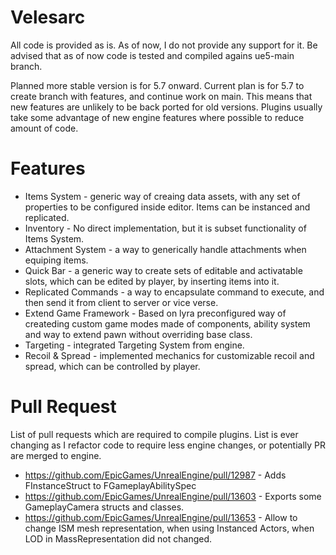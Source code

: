 # Velesarc

All code is provided as is. 
As of now, I do not provide any support for it.
Be advised that as of now code is tested and compiled agains ue5-main branch. 

Planned more stable version is for 5.7 onward. 
Current plan is for 5.7 to create branch with features, and continue work on main. This means that new features are unlikely to be back ported for old versions.
Plugins usually take some advantage of new engine features where possible to reduce amount of code.

# Features
* Items System - generic way of creaing data assets, with any set of properties to be configured inside editor. Items can be instanced and replicated.
* Inventory - No direct implementation, but it is subset functionality of Items System.
* Attachment System - a way to generically handle attachments when equiping items.
* Quick Bar - a generic way to create sets of editable and activatable slots, which can be edited by player, by inserting items into it.
* Replicated Commands - a way to encapsulate command to execute, and then send it from client to server or vice verse.
* Extend Game Framework - Based on lyra preconfigured way of createding custom game modes made of components, ability system and way to extend pawn without overriding base class.
* Targeting - integrated Targeting System from engine.
* Recoil & Spread - implemented mechanics for customizable recoil and spread, which can be controlled by player.

# Pull Request

List of pull requests which are required to compile plugins. List is ever changing as I refactor code to require less engine changes, or potentially PR are merged to engine.

* https://github.com/EpicGames/UnrealEngine/pull/12987 - Adds FInstanceStruct to FGameplayAbilitySpec
* https://github.com/EpicGames/UnrealEngine/pull/13603 - Exports some GameplayCamera structs and classes.
* https://github.com/EpicGames/UnrealEngine/pull/13653 - Allow to change ISM mesh representation, when using Instanced Actors, when LOD in MassRepresentation did not changed.
